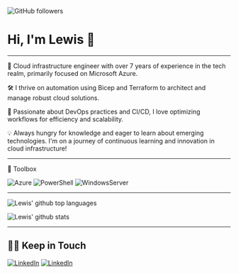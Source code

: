 
![GitHub followers](https://img.shields.io/github/followers/lewismclean?style=social)

# Hi, I'm Lewis 👋

---

💼 Cloud infrastructure engineer with over 7 years of experience in the tech realm, primarily focused on Microsoft Azure.

🛠️ I thrive on automation using Bicep and Terraform to architect and manage robust cloud solutions.

🚀 Passionate about DevOps practices and CI/CD, I love optimizing workflows for efficiency and scalability.

💡 Always hungry for knowledge and eager to learn about emerging technologies. I'm on a journey of continuous learning and innovation in cloud infrastructure!

---

🧰 Toolbox
<!--Toolbox icons -->
![Azure](https://img.shields.io/badge/azure-%230072C6.svg?style=for-the-badge&logo=azure-devops&logoColor=white)
![PowerShell](https://img.shields.io/badge/microsoft-powershell.svg?style=for-the-badge&logo=powershell&color=FFFFFF)
![WindowsServer](https://img.shields.io/badge/microsoft-windows.svg?style=for-the-badge&logo=windows&color=000000)

---

![Lewis' github top languages](https://github-readme-stats.vercel.app/api/top-langs/?username=lewismclean&show_icons=true&langs_count=8)

![Lewis' github stats](https://github-readme-stats.vercel.app/api?username=lewismclean&show_icons=true&count_private=true)

---

## 🤝🏻 Keep in Touch

<p align="left">
<a href="https://www.linkedin.com/in/lewismcleanin/"><img alt="LinkedIn" src="https://img.shields.io/badge/LinkedIn-lewismcleanin-blue?style=flat-square&logo=linkedin"></a>
<a href="https://www.twitter.com/itengineerguy/"><img alt="LinkedIn" src="https://img.shields.io/badge/Twitter-itengineerguy-blue?style=flat-square&logo=twitter"></a>
